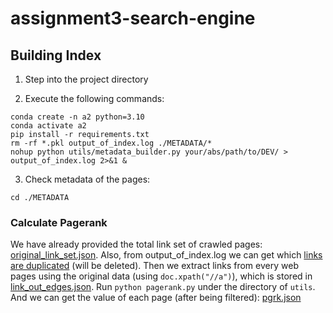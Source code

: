 # assignment3-search-engine

## Building Index

1. Step into the project directory

2. Execute the following commands:

```shell
conda create -n a2 python=3.10
conda activate a2
pip install -r requirements.txt
rm -rf *.pkl output_of_index.log ./METADATA/*
nohup python utils/metadata_builder.py your/abs/path/to/DEV/ > output_of_index.log 2>&1 &
```

3. Check metadata of the pages:

```shell
cd ./METADATA
```

### Calculate Pagerank

We have already provided the total link set of crawled
pages: [original_link_set.json](data/links/original_link_set.json).
Also, from output_of_index.log we can get which [links are duplicated](tmp/duplicate_link.json) (will be
deleted).
Then we extract links from every web pages using the original data (using `doc.xpath("//a")`), which is stored
in [link_out_edges.json](data/links/link_out_edges.json).
Run `python pagerank.py` under the directory of `utils`.
And we can get the value of each page (after being filtered): [pgrk.json](../temp/pgrk.json)
